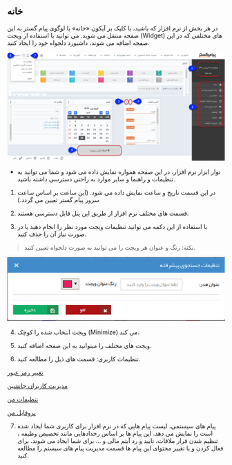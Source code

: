﻿## خانه

در هر بخش از نرم افزار که باشید، با کلیک بر آیکون «خانه» یا لوگوی پیام گستر به این صفحه منتقل می شوید. می توانید با استفاده از ویجت (Widget) های مختلفی که در این صفحه اضافه می شوند، داشبورد دلخواه خود را ایجاد کنید.

![](home.png)

 *  نوار ابزار نرم افزار، در این صفحه همواره نمایش داده می شود و شما می توانید به تنظیمات و راهنما و سایر موارد به راحتی دسترسی داشته باشید.

 

1.  در این قسمت تاریخ و ساعت نمایش داده می شود. (این ساعت بر اساس ساعت سرور پیام گستر تعیین می گردد.)

2. قسمت های مختلف نرم افزار از طریق این پنل قابل دسترسی هستند.

3. با استفاده از این دکمه می توانید تنظیمات ویجت مورد نظر را انجام دهید یا در صورت نیاز آن را حذف کنید.

> نکته: رنگ و عنوان هر ویجت را می توانید به صورت دلخواه تعیین کنید.

![](Advancedsearch2.jpg)

4. ویجت انتخاب شده را کوچک (Minimize) می کند.

5. ویجت های مختلف را میتوانید به این صفحه اضافه کنید.


6. تنظیمات کاربری: قسمت های ذیل را مطالعه کنید.    

<a href="file%3A%2F%2F%2FC%3A%5CUsers%5CH.abasi%5CDocuments%5CGitHub%5CPayamGostarDocs%5Chelp%202.5.4%5Chome%5Cedit-password%5Cedit-password.md" target="_blank">تغییر رمز عبور</a>

<a href="file%3A%2F%2F%2FC%3A%5CUsers%5CH.abasi%5CDocuments%5CGitHub%5CPayamGostarDocs%5Chelp%202.5.4%5Chome%5CSubstitute-users%5CSubstitute-users.md" target="_blank">مدیریت کاربران جانشین</a>

<a href="file%3A%2F%2F%2FC%3A%5CUsers%5CH.abasi%5CDocuments%5CGitHub%5CPayamGostarDocs%5Chelp%202.5.4%5Chome%5Cmy-setting%5Cmy-setting.md" target="_blank">تنظیمات من</a>

<a href="file%3A%2F%2F%2FC%3A%5CUsers%5CH.abasi%5CDocuments%5CGitHub%5CPayamGostarDocs%5Chelp%202.5.4%5Chome%5Cmy-profile%5Cmy-profile.md" target="_blank">پروفایل من</a>

7. پیام های سیستمی، لیست پیام هایی که در نرم افزار برای کاربری شما ایجاد شده است را نمایش می دهد. این پیام ها بر اساس رخدادهایی مانند تخصیص وظیفه ، تنظیم شدن قرار ملاقات، تایید و رد آیتم مالی و ... برای شما ایجاد می شوند. برای فعال کردن و یا تغییر محتوای این پیام ها قسمت مدیریت پیام های سیستم را مطالعه کنید.